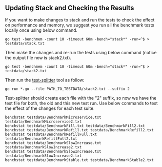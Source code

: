 ## Updating Stack and Checking the Results

If you want to make changes to stack and run the tests to check the effect on performance and memory,
we suggest you run all the benchmark tests locally once using below command.

```
go test -benchmem -count 10 -timeout 60m -bench="stack*" -run=^$ > testdata/stack.txt
```

Then make the changes and re-run the tests using below command (notice the output file now is stack2.txt).

```
go test -benchmem -count 10 -timeout 60m -bench="stack*" -run=^$ > testdata/stack2.txt
```

Then run the [test-splitter](https://github.com/ef-ds/tools/tree/master/testsplitter) tool as follow:

```
go run *.go --file PATH_TO_TESTDATA/stack2.txt --suffix 2
```

Test-splitter should create each file with the "2" suffix, so now we have the test file for both, the old and this new
test run. Use below commands to test the effect of the changes for each test suite.

```
benchstat testdata/BenchmarkMicroservice.txt testdata/BenchmarkMicroservice2.txt
benchstat testdata/BenchmarkFill.txt testdata/BenchmarkFill2.txt
benchstat testdata/BenchmarkRefill.txt testdata/BenchmarkRefill2.txt
benchstat testdata/BenchmarkRefillFull.txt testdata/BenchmarkRefillFull2.txt
benchstat testdata/BenchmarkSlowIncrease.txt testdata/BenchmarkSlowIncrease2.txt
benchstat testdata/BenchmarkSlowIncrease.txt testdata/BenchmarkSlowIncrease2.txt
benchstat testdata/BenchmarkStable.txt testdata/BenchmarkStable2.txt
```
